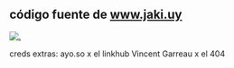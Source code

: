 ## código fuente de www.jaki.uy 

[![.](https://i.pinimg.com/564x/af/b3/90/afb3904502bac49452e8f4ef9e8617e7.jpg)](https://open.spotify.com/track/3CaUrp1M3f4mDNI2IBbodz?si=9599ddb7e3854f03)

creds extras:
ayo.so x el linkhub
Vincent Garreau x el 404
